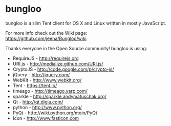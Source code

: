 bungloo
=======

bungloo is a slim Tent client for OS X and Linux written in mostly JavaScript.

For more info check out the Wiki page: https://github.com/jeena/Bungloo/wiki


Thanks everyone in the Open Source community! bungloo is using:

- RequireJS - http://requirejs.org
- URI.js - http://medialize.github.com/URI.js/
- CryptoJS - http://code.google.com/p/crypto-js/
- jQuery - http://jquery.com/
- WebKit - http://www.webkit.org/
- Tent - https://tent.io/
- timeago - http://timeago.yarp.com/
- sparkle - http://sparkle.andymatuschak.org/
- Qt - http://qt.digia.com/
- python - http://www.python.org/
- PyQt - http://wiki.python.org/moin/PyQt
- Icon - http://www.fasticon.com
